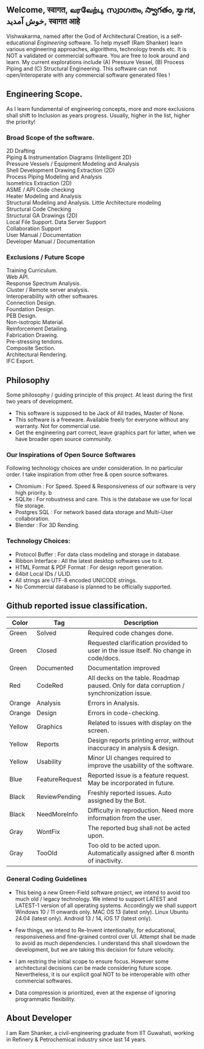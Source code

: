 ## Welcome, स्वागत, வரவேற்பு, സ്വാഗതം, స్వాగతం, ಸ್ವಾಗತ, خوش آمدید, स्वागत आहे 

Vishwakarma, named after the God of Architectural Creation, is a self-educational *Engineering* software. To help myself (Ram Shanker) learn various engineering approaches, algorithms, technology trends etc. It is NOT a validated or commercial software. You are free to look around and learn. My current explorations include (A) Pressure Vessel, (B) Process Piping and (C) Structural Engineering. This software can not open/interoperate with any commercial software generated files !


## Engineering Scope. 
As I learn fundamental of engineering concepts, more and more exclusions shall shift to Inclusion as years progress. Usually, higher in the list, higher the priority!

### Broad Scope of the software.
2D Drafting  
Piping & Instrumentation Diagrams (Intelligent 2D)  
Pressure Vessels / Equipment Modeling and Analysis  
Shell Development Drawing Extraction (2D)  
Process Piping Modeling and Analysis  
Isometrics Extraction (2D)  
ASME / API Code checking  
Heater Modeling and Analysis  
Structural Modeling and Analysis. Little Architecture modeling  
Structural Code Checking  
Structural GA Drawings (2D)  
Local File Support. Data Server Support  
Collaboration Support   
User Manual / Documentation  
Developer Manual / Documentation  

### Exclusions  / Future Scope
Training Curriculum.  
Web API.  
Response Spectrum Analysis.  
Cluster / Remote server analysis.  
Interoperability with other softwares.  
Connection Design.  
Foundation Design.  
PEB Design.  
Non-isotropic Material.  
Reinforcement Detailing.  
Fabrication Drawing.  
Pre-stressing tendons.  
Composite Section.  
Architectural Rendering.  
IFC Export. 

## Philosophy
Some philosophy / guiding principle of this project. At least during the first two years of development.  
* This software is supposed to be Jack of All trades, Master of None.  
* This software is a freeware. Available freely for everyone without any warranty. Not for commercial use.  
* Get the engineering part correct, leave graphics part for latter, when we have broader open source community.  

### Our Inspirations of Open Source Softwares

Following technology choices are under consideration. In no particular order. I take inspiration from other free & open source softwares.  

* Chromium : For Speed. Speed & Responsiveness of our software is very high priority. b  
* SQLite : For robustness and care. This is the database we use for local file storage.
* Postgres SQL : For network based data storage and Multi-User collaboration.  
* Blender : For 3D Rending.  

  
### Technology Choices:
* Protocol Buffer : For data class modeling and storage in database.  
* Ribbon Interface : All the latest desktop softwares use to it.   
* HTML Format & PDF Format : For design report generation.  
* 64bit Local IDs / ULID.  
* All strings are UTF-8 encoded UNICODE strings.  
* No Commercial database is planned to be officially supported.  

## Github reported issue classification.
| Color  | Tag        | Description|
| ------ | ---------- | ---------------------- |
| Green  | Solved     | Required code changes done.|
| Green  | Closed     | Requested clarification provided to user in the issue itself. No change in code/docs. |
| Green  | Documented | Documentation improved |
| Red    | CodeRed   | All decks on the  table. Roadmap paused. Only for data corruption / synchronization issue. |
| Orange | Analysis   | Errors in Analysis. |
| Orange | Design     | Errors in code-checking. |
| Yellow | Graphics | Related to issues with display on the screen. |
| Yellow | Reports  | Design reports printing error, without inaccuracy in analysis & design. |
| Yellow | Usability| Minor UI changes required to improve the usability of the software. |
| Blue   | FeatureRequest| Reported issue is a feature  request. May be incorporated in future.|
| Black  | ReviewPending | Freshly reported issues. Auto assigned by the Bot.|
| Black  | NeedMoreInfo  | Difficulty in reproduction. Need more information from the user. |
| Gray   | WontFix | The reported bug shall not be acted upon. |
| Gray   | TooOld  | Too old to be acted upon. Automatically assigned after 6 month of inactivity. |

### General Coding Guidelines
* This being a new Green-Field software project, we intend to avoid too much old / legacy technology. We intend to support LATEST and LATEST-1 version of all operating systems. Accordingly we shall support Windows 10 / 11 onwards only. MAC OS 13 (latest only). Linux Ubuntu 24.04 (latest only). Android 13 / 14, iOS 17 (latest only).  

* Few things, we intend to Re-Invent intentionally, for educational, responsiveness and fine-grained control over UI. Attempt shall be made to avoid as much dependencies. I understand this shall slowdown the development, but we are taking this decision for future velocity.  

* I am restring the initial scope to ensure focus. However some architectural decisions can be made considering future scope. Nevertheless, it is our explicit goal NOT to be interoperable with other commercial softwares.  

* Data compression is prioritized, even at the expense of ignoring programmatic flexibility. 

## About Developer 
I am Ram Shanker, a civil-engineering graduate from IIT Guwahati, working in Refinery & Petrochemical industry since last 14 years.
